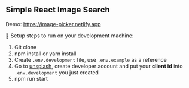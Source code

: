 ## Simple React Image Search

Demo: https://image-picker.netlify.app

🚀 Setup steps to run on your development machine:

1. Git clone
2. npm install or yarn install
3. Create ```.env.development``` file, use ```.env.example``` as a reference
4. Go to [unsplash](https://unsplash.com/developers), create developer account and put your **client id** into ```.env.development``` you just created
5. npm run start
